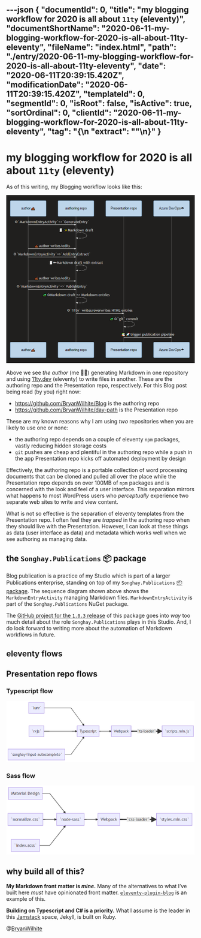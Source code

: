 ---json
{
  "documentId": 0,
  "title": "my blogging workflow for 2020 is all about `11ty` (eleventy)",
  "documentShortName": "2020-06-11-my-blogging-workflow-for-2020-is-all-about-11ty-eleventy",
  "fileName": "index.html",
  "path": "./entry/2020-06-11-my-blogging-workflow-for-2020-is-all-about-11ty-eleventy",
  "date": "2020-06-11T20:39:15.420Z",
  "modificationDate": "2020-06-11T20:39:15.420Z",
  "templateId": 0,
  "segmentId": 0,
  "isRoot": false,
  "isActive": true,
  "sortOrdinal": 0,
  "clientId": "2020-06-11-my-blogging-workflow-for-2020-is-all-about-11ty-eleventy",
  "tag": "{\n  \"extract\": \"\"\n}"
}
---

# my blogging workflow for 2020 is all about `11ty` (eleventy)

As of this writing, my Blogging workflow looks like this:

![authoring workflow](../presentation/image/day-path-2020-06-11-14-56-01.png)

Above we see _the author_ (me ✍🏾) generating Markdown in one repository and using [11ty.dev](https://www.11ty.dev/) (eleventy) to write files in another. These are the authoring repo and the Presentation repo, respectively. For this Blog post being read (by you) right now:

- <https://github.com/BryanWilhite/Blog> is the authoring repo
- <https://github.com/BryanWilhite/day-path> is the Presentation repo

These are my known reasons why I am using _two_ repositories when you are likely to use one or none:

- the authoring repo depends on a couple of eleventy `npm` packages, vastly reducing hidden storage costs
- `git` pushes are cheap and plentiful in the authoring repo while a push in the app Presentation repo kicks off automated deployment by design

Effectively, the authoring repo is a portable collection of word processing documents that can be cloned and pulled all over the place while the Presentation repo depends on over 100MB of `npm` packages and is concerned with the look and feel of a user interface. This separation mirrors what happens to most WordPress users who _perceptually_ experience two separate web sites to write and view content.

What is not so effective is the separation of eleventy templates from the Presentation repo. I often feel they are _trapped_ in the authoring repo when they should live with the Presentation. However, I can look at these things as data (user interface as data) and metadata which works well when we see authoring as managing data.

## the `Songhay.Publications` 📦 package

Blog publication is a practice of my Studio which is part of a larger Publications enterprise, standing on top of my `Songhay.Publications` [📦 package](https://www.nuget.org/packages/Songhay.Publications/). The sequence diagram shown above shows the `MarkdownEntryActivity` managing Markdown files. `MarkdownEntryActivity` is part of the `Songhay.Publications` NuGet package.

The [GitHub project for the `1.0.3` release](https://github.com/BryanWilhite/Songhay.Publications/projects/1) of this package goes into _way_ too much detail about the role `Songhay.Publications` plays in this Studio. And, I do look forward to writing more about the automation of Markdown workflows in future.

## eleventy flows



## Presentation repo flows

### Typescript flow

![Presentation repo Typescript flow](../presentation/image/day-path-2020-06-11-19-59-11.png)

### Sass flow

![Presentation repo Sass flow](../presentation/image/day-path-2020-06-11-20-05-03.png)

## why build all of this?

**My Markdown front matter is _mine_.** Many of the alternatives to what I’ve built here _must_ have opinionated front matter. [`eleventy-plugin-blog`](https://github.com/sielay/eleventy-plugin-blog) is an example of this.

**Building on Typescript and C# is a priority.** What I assume is the leader in this [Jamstack](https://jamstack.org/) space, Jekyll, is built on Ruby.

@[BryanWilhite](https://twitter.com/BryanWilhite)
